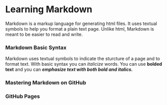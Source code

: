 # Learning Markdown 

Markdown is a markup language for generating html files. It uses textual symbols to help you format a plain text page. Unlike html, Markdown is meant to be easier to read and write.

### Markdown Basic Syntax

Markdown uses textual symbols to indicate the sturcture of a page and to format text. With basic syntax you can *italicize* words. You can use **bolded text** and you can ***emphasize text with both bold and italics.***


### Mastering Markdown on GitHub

### GitHub Pages
